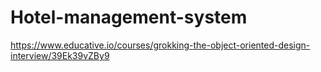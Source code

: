 # Hotel-management-system

https://www.educative.io/courses/grokking-the-object-oriented-design-interview/39Ek39vZBy9
